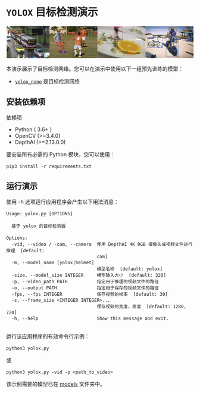 `YOLOX` 目标检测演示
====================

![detection](demo.png)

本演示展示了目标检测网络。您可以在演示中使用以下一组预先训练的模型：

-   [`yolox_nano`](models/yolox_nano_320x320_openvino_2021.4_6shave.blob) 是目标检测网络

安装依赖项
----------

依赖项

-   Python ( 3.6+ )
-   OpenCV (\>=3.4.0)
-   DepthAI (\>=2.13.0.0)

要安装所有必需的 Python 模块，您可以使用：

``` shell
pip3 install -r requirements.txt
```

运行演示
--------

使用 -h 选项运行应用程序会产生以下用法消息：

``` shell
Usage: yolox.py [OPTIONS]

  基于 yolox 的目标检测器

Options:
  -vid, --video / -cam, --camera  使用 DepthAI 4K RGB 摄像头或视频文件进行推理  [default:
                                  cam]
  -m, --model_name [yolox|helmet]
                                  模型名称  [default: yolox]
  -size, --model_size INTEGER     模型输入大小  [default: 320]
  -p, --video_path PATH           指定用于推理的视频文件的路径
  -o, --output PATH               指定用于保存的视频文件的路径
  -fps, --fps INTEGER             保存视频的帧率  [default: 30]
  -s, --frame_size <INTEGER INTEGER>...
                                  保存视频的宽度，高度  [default: 1280, 720]
  -h, --help                      Show this message and exit.


```

运行该应用程序的有效命令行示例：

``` shell
python3 yolox.py
```

或

``` shell
python3 yolox.py -vid -p <path_to_video>
```

该示例需要的模型已在 [models](./models) 文件夹中。
